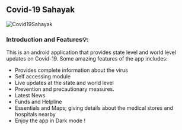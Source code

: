 ## Covid-19 Sahayak

![Covid19Sahayak](https://socialify.git.ci/smv1999/Covid19Sahayak/image?forks=1&issues=1&language=1&owner=1&pattern=Brick%20Wall&pulls=1&stargazers=1&theme=Dark)

### Introduction and Features💡:

This is an android application that provides state level and world level updates on Covid-19. Some amazing features of the app includes:

* Provides complete information about the virus
* Self accessing module
* Live updates at the state and world level
* Prevention and precautionary measures.
* Latest News
* Funds and Helpline
* Essentials and Maps; giving details about the medical stores and hospitals nearby
* Enjoy the app in Dark mode !
